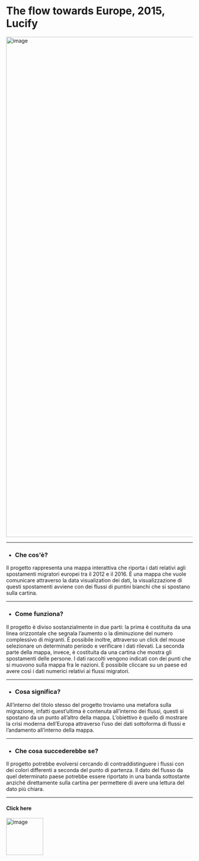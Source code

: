 
# The flow towards Europe, 2015, Lucify

<img width="1350" alt="image" src="https://user-images.githubusercontent.com/101251566/174673773-b7081b7c-fc56-463a-9f52-d27482886b9f.jpeg">

------

* ### Che cos'è?

Il progetto rappresenta una mappa interattiva che riporta i dati relativi agli spostamenti migratori europei tra il 2012 e il 2016. È una mappa che vuole comunicare attraverso la data visualization dei dati, la visualizzazione di questi spostamenti avviene con dei flussi di puntini bianchi che si spostano sulla cartina.

------

* ### Come funziona?

Il progetto è diviso sostanzialmente in due parti: la prima è costituita da una linea orizzontale che segnala l’aumento o la diminuzione del numero complessivo di migranti. É possibile inoltre, attraverso un click del mouse selezionare un determinato periodo e verificare i dati rilevati.  La seconda parte della mappa, invece, è costituita da una cartina che mostra gli spostamenti delle persone. I dati raccolti vengono indicati con dei punti che si muovono sulla mappa fra le nazioni. È possibile cliccare su un paese ed avere così i dati numerici relativi ai flussi migratori.

------

* ### Cosa significa?

All’interno del titolo stesso del progetto troviamo una metafora sulla migrazione, infatti quest’ultima è contenuta all’interno dei flussi, questi si spostano da un punto all’altro della mappa. L’obiettivo è quello di mostrare la crisi moderna dell’Europa attraverso l’uso dei dati sottoforma di flussi e l’andamento all’interno della mappa.

------

* ### Che cosa succederebbe se?

Il progetto potrebbe evolversi cercando di contraddistinguere i flussi con dei colori differenti a seconda del punto di partenza. Il dato del flusso da quel determinato paese potrebbe essere riportato in una banda sottostante anziché direttamente sulla cartina per permettere di avere una lettura del dato più chiara. 
 
 
------

 #### Click here
[<img width="100" alt="image" src="https://user-images.githubusercontent.com/101251566/175774798-d71d0305-df06-428c-8daa-db3263716c08.png">](youtube.com/watch?v=_TtBscARRzo)
